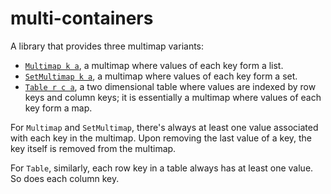 # multi-containers

A library that provides three multimap variants:

- [`Multimap k a`](https://hackage.haskell.org/package/multi-containers/docs/Data-Multimap.html), a multimap where values of each key form a list.
- [`SetMultimap k a`](https://hackage.haskell.org/package/multi-containers/docs/Data-Multimap-Set.html), a multimap where values of each key form a set.
- [`Table r c a`](https://hackage.haskell.org/package/multi-containers/docs/Data-Multimap-Table.html), a two dimensional table where
  values are indexed by row keys and column keys; it is essentially a multimap where values of each key form a map.

For `Multimap` and `SetMultimap`, there's always at least one value associated with each key in the multimap. Upon removing
the last value of a key, the key itself is removed from the multimap.

For `Table`, similarly, each row key in a table always has at least one value. So does each column key.
